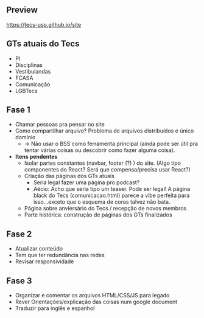 Preview
------
https://tecs-usp.github.io/site

GTs atuais do Tecs
------

* PI
* Disciplinas
* Vestibulandas
* FCASA
* Comunicação
* LGBTecs


Fase 1
--------

* Chamar pessoas pra pensar no site
* Como compartilhar arquivo? Problema de arquivos distribuídos e único domínio
  * -> Não usar o BSS como ferramenta principal (ainda pode ser útil pra tentar várias coisas ou descobrir como fazer alguma coisa).
* **Itens pendentes**
  * Isolar partes constantes (navbar, footer (?) ) do site. (Algo tipo componentes do React? Será que compensa/precisa usar React?)
  * Criação das páginas dos GTs atuais
    * Seria legal fazer uma página pro podcast?
    * Aécio: Acho que seria tipo um teaser. Pode ser legal! A página black do Tecs (comunicacao.html) parece a vibe perfeita para isso...exceto que o esquema de cores talvez não bata.
  * Página sobre anviersário do Tecs / recepção de novos membros
  * Parte histórica: construção de páginas dos GTs finalizados

Fase 2
-----

* Atualizar conteúdo
* Tem que ter redundância nas redes
* Revisar responsividade


Fase 3
----

* Organizar e comentar os arquivos HTML/CSS/JS para legado
* Rever Orientações/explicação das coisas num google document
* Traduzir para inglês e espanhol
